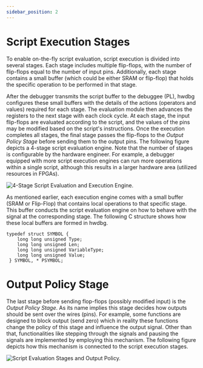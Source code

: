 ```yaml
---
sidebar_position: 2
---
```


# Script Execution Stages

To enable on-the-fly script evaluation, script execution is divided into several stages. Each stage includes multiple flip-flops, with the number of flip-flops equal to the number of input pins. Additionally, each stage contains a small buffer (which could be either SRAM or flip-flop) that holds the specific operation to be performed in that stage.

After the debugger transmits the script buffer to the debuggee (PL), hwdbg configures these small buffers with the details of the actions (operators and values) required for each stage. The evaluation module then advances the registers to the next stage with each clock cycle. At each stage, the input flip-flops are evaluated according to the script, and the values of the pins may be modified based on the script's instructions. Once the execution completes all stages, the final stage passes the flip-flops to the *Output Policy Stage* before sending them to the output pins. The following figure depicts a 4-stage script evaluation engine. Note that the number of stages is configurable by the hardware engineer. For example, a debugger equipped with more script execution engines can run more operations within a single script, although this results in a larger hardware area (utilized resources in FPGAs).

![4-Stage Script Evaluation and Execution Engine.](/img/figures/exec-stages.jpg)

As mentioned earlier, each execution engine comes with a small buffer (SRAM or Flip-Flop) that contains local operations to that specific stage. This buffer conducts the script evaluation engine on how to behave with the signal at the corresponding stage. The following C structure shows how these local buffers are formed in hwdbg.

```
typedef struct SYMBOL {
    long long unsigned Type;
    long long unsigned Len;
    long long unsigned VariableType;
    long long unsigned Value;
 } SYMBOL, * PSYMBOL;
```

# Output Policy Stage

The last stage before sending flop-flops (possibly modified input) is the *Output Policy Stage*. As its name implies this stage decides how outputs should be sent over the wires (pins). For example, some functions are designed to block output (send zero) which in reality these functions change the policy of this stage and influence the output signal. Other than that, functionalities like stepping through the signals and pausing the signals are implemented by employing this mechanism. The following figure depicts how this mechanism is connected to the script execution stages.

![Script Evaluation Stages and Output Policy.](/img/figures/exec-stages-and-output-policy.jpg)
